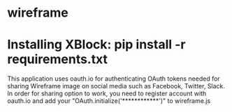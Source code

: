 # wireframe

# Installing XBlock: pip install -r requirements.txt


This application uses oauth.io for authenticating OAuth tokens needed for sharing Wireframe image on social media such as Facebook, Twitter, Slack. In order for sharing option to work, you need to register account with oauth.io and add your "OAuth.initialize('************')" to wireframe.js